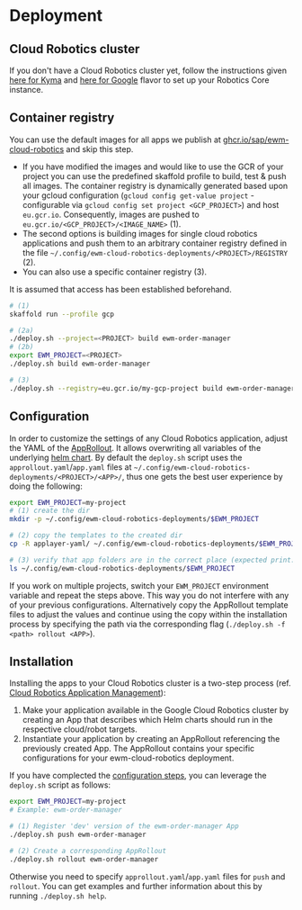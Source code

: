# Deployment

## Cloud Robotics cluster
If you don't have a Cloud Robotics cluster yet, follow the instructions given [here for Kyma](https://sap.github.io/cloud-robotics/how-to/deploy-from-sources.html) and [here for Google](https://googlecloudrobotics.github.io/core/how-to/deploy-from-sources) flavor to set up your Robotics Core instance.

## Container registry
You can use the default images for all apps we publish at [ghcr.io/sap/ewm-cloud-robotics](https://github.com/orgs/SAP/packages?repo_name=ewm-cloud-robotics) and skip this step.
- If you have modified the images and would like to use the GCR of your project you can use the predefined skaffold profile to build, test & push all images. The container registry is dynamically generated based upon your gcloud configuration (`gcloud config get-value project` - configurable via `gcloud config set project <GCP_PROJECT>`) and host `eu.gcr.io`. Consequently, images are pushed to `eu.gcr.io/<GCP_PROJECT>/<IMAGE_NAME>` (1).
- The second options is building images for single cloud robotics applications and push them to an arbitrary container registry defined in the file `~/.config/ewm-cloud-robotics-deployments/<PROJECT>/REGISTRY` (2).
- You can also use a specific container registry (3).

It is assumed that access has been established beforehand. 
```bash
# (1)
skaffold run --profile gcp

# (2a)
./deploy.sh --project=<PROJECT> build ewm-order-manager
# (2b)
export EWM_PROJECT=<PROJECT>
./deploy.sh build ewm-order-manager

# (3)
./deploy.sh --registry=eu.gcr.io/my-gcp-project build ewm-order-manager
```

## Configuration
In order to customize the settings of any Cloud Robotics application, adjust the YAML of the [AppRollout](https://github.com/SAP/ewm-cloud-robotics/tree/main/applayer-yaml). It allows overwriting all variables of the underlying [helm chart](https://github.com/SAP/ewm-cloud-robotics/tree/main/helm/charts). By default the `deploy.sh` script uses the `approllout.yaml`/`app.yaml` files at `~/.config/ewm-cloud-robotics-deployments/<PROJECT>/<APP>/`, thus one gets the best user experience by doing the following:
```bash
export EWM_PROJECT=my-project
# (1) create the dir
mkdir -p ~/.config/ewm-cloud-robotics-deployments/$EWM_PROJECT

# (2) copy the templates to the created dir
cp -R applayer-yaml/ ~/.config/ewm-cloud-robotics-deployments/$EWM_PROJECT

# (3) verify that app folders are in the correct place (expected print: 13 app directories)
ls ~/.config/ewm-cloud-robotics-deployments/$EWM_PROJECT
```
If you work on multiple projects, switch your `EWM_PROJECT` environment variable and repeat the steps above. This way you do not interfere with any of your previous configurations. Alternatively copy the AppRollout template files to adjust the values and continue using the copy within the installation process by specifying the path via the corresponding flag (`./deploy.sh -f <path> rollout <APP>`).

## Installation
Installing the apps to your Cloud Robotics cluster is a two-step process (ref. [Cloud Robotics Application Management](https://sap.github.io/cloud-robotics/concepts/app-management.html)): 
1. Make your application available in the Google Cloud Robotics cluster by creating an App that describes which Helm charts should run in the respective cloud/robot targets.
2. Instantiate your application by creating an AppRollout referencing the previously created App. The AppRollout contains your specific configurations for your ewm-cloud-robotics deployment.

If you have complected the [configuration steps](#configuration), you can leverage the `deploy.sh` script as follows:
```bash
export EWM_PROJECT=my-project
# Example: ewm-order-manager

# (1) Register 'dev' version of the ewm-order-manager App
./deploy.sh push ewm-order-manager

# (2) Create a corresponding AppRollout
./deploy.sh rollout ewm-order-manager
```
Otherwise you need to specify `approllout.yaml`/`app.yaml` files for `push` and `rollout`. You can get examples and further information about this by running `./deploy.sh help`.